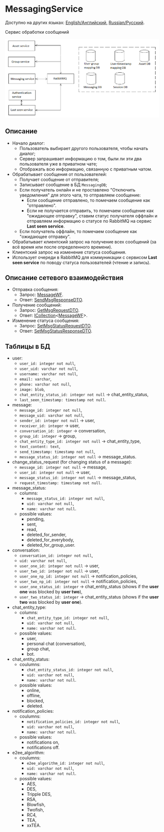 # MessagingService

Доступно на других языках: [English/Английский](MessagingService.md), [Russian/Русский](MessagingService.ru.md).

Сервис обработки сообщений 

![SystemOverview](../img/SystemOverview.png)

## Описание 

- Начало диалог:
    - Пользователь выбирает другого пользователя, чтобы начать диалог;
    - Сервер запрашивает информацию о том, были ли эти два пользователя уже в приватном чате;
    - Отображать всю информацию, связанную с приватным чатом.
- Обрабатывает сообщения от пользователей:
    - Получает сообщение от отправителя;
    - Записывает сообщение в БД `MessagingDB`;
    - Если получатель онлайн и не проставлено "Отключить уведомления" для этого чата, то отправляем сообщение:
        - Если сообщение отправлено, то помечаем сообщение как "отправлено".
        - Если не получается отправить, то помечаем сообщение как "ожидающее отправку", ставим статус получателя оффлайн и отправляем информацию о статусе по RabbitMQ на сервис **Last seen service**.
    - Если получатель оффлайн, то помечаем сообщение как "ожидающее отправку".
- Обрабатывает клиентский запрос на получение всех сообщений (за всё время или после определенного времени).
- Клиентский запрос на изменение статуса сообщения.
- Использует очереди в RabbitMQ для коммуникации с сервисом **Last seen service** по поводу статуса пользователей (чтение и запись). 

## Описание сетевого взаимодействия 

- Отправка сообщения: 
    - Запрос: [MessageWF](https://github.com/alexeysp11/workflow-lib/blob/main/docs/Models/Business/SocialCommunication/MessageWF.md).
    - Ответ: [SendMsgResponseDTO](https://github.com/alexeysp11/workflow-lib/blob/main/docs/Models/Business/SocialCommunication/DTOs/SendMsgResponseDTO.md).
- Получение сообщений:
    - Запрос: [GetMsgRequestDTO](https://github.com/alexeysp11/workflow-lib/blob/main/docs/Models/Business/SocialCommunication/DTOs/GetMsgRequestDTO.md).
    - Ответ: [ICollection](https://learn.microsoft.com/en-us/dotnet/api/system.collections.generic.icollection-1)<[MessageWF](https://github.com/alexeysp11/workflow-lib/blob/main/docs/Models/Business/SocialCommunication/MessageWF.md)>.
- Изменение статуса сообщения: 
    - Запрос: [SetMsgStatusRequestDTO](https://github.com/alexeysp11/workflow-lib/blob/main/docs/Models/Business/SocialCommunication/DTOs/SetMsgStatusRequestDTO.md).
    - Ответ: [SetMsgStatusResponseDTO](https://github.com/alexeysp11/workflow-lib/blob/main/docs/Models/Business/SocialCommunication/DTOs/SetMsgStatusResponseDTO.md).

## Таблицы в БД

- user: 
    - `user_id: integer not null`, 
    - `user_uid: varchar not null`, 
    - `username: varchar not null`, 
    - `email: varchar`, 
    - `phone: varchar not null`, 
    - `image: blob`, 
    - `chat_entity_status_id: integer not null` -> chat_entity_status, 
    - `last_seen_timestamp: timestamp not null`.
- message: 
    - `message_id: integer not null`, 
    - `message_uid: varchar not null`,
    - `sender_id: integer not null` -> user, 
    - `receiver_id: integer` -> user, 
    - `conversation_id: integer` -> conversation,
    - `group_id: integer` -> group,
    - `chat_entity_type_id: integer not null` -> chat_entity_type,
    - `text_content: text`, 
    - `send_timestamp: timestamp not null`, 
    - `message_status_id: integer not null` -> message_status.
- change_status_request (for changing status of a message):
    - `message_id: integer not null` -> message, 
    - `user_id: integer not null` -> user,
    - `message_status_id: integer not null` -> message_status,
    - `request_timestamp: timestamp not null`.
- message_status: 
    - columns: 
        - `message_status_id: integer not null`,
        - `uid: varchar not null`,
        - `name: varchar not null`.
    - possible values: 
        - pending, 
        - sent, 
        - read, 
        - deleted_for_sender,
        - deleted_for_everybody,
        - deleted_for_group_user.
- conversation: 
    - `conversation_id: integer not null`,
    - `uid: varchar not null`,
    - `user_one_id: integer not null` -> user,
    - `user_two_id: integer not null` -> user,
    - `user_one_np_id: integer not null` -> notification_policies,
    - `user_two_np_id: integer not null` -> notification_policies, 
    - `user_one_status_id: integer` -> chat_entity_status (shows if the **user one** was blocked by **user two**), 
    - `user_two_status_id: integer` -> chat_entity_status (shows if the **user two** was blocked by **user one**).
- chat_entity_type:
    - columns: 
        - `chat_entity_type_id: integer not null`,
        - `uid: varchar not null`,
        - `name: varchar not null`.
    - possible values: 
        - user,
        - personal chat (conversation), 
        - group chat,
        - bot.
- chat_entity_status: 
    - coulumns: 
        - `chat_entity_status_id: integer not null`, 
        - `uid: varchar not null`,
        - `name: varchar not null`.
    - possible values:
        - online, 
        - offline, 
        - blocked, 
        - deleted.
- notification_policies:
    - coulumns: 
        - `notification_policies_id: integer not null`, 
        - `uid: varchar not null`,
        - `name: varchar not null`.
    - possible values: 
        - notifications on,
        - notifications off.
- e2ee_algorithm:
    - coulumns: 
        - `e2ee_algorithm_id: integer not null`, 
        - `uid: varchar not null`,
        - `name: varchar not null`.
    - possible values: 
        - AES,
        - DES,
        - Tripple DES, 
        - RSA, 
        - Blowfish, 
        - Twofish, 
        - RC4,
        - TEA, 
        - xxTEA.
